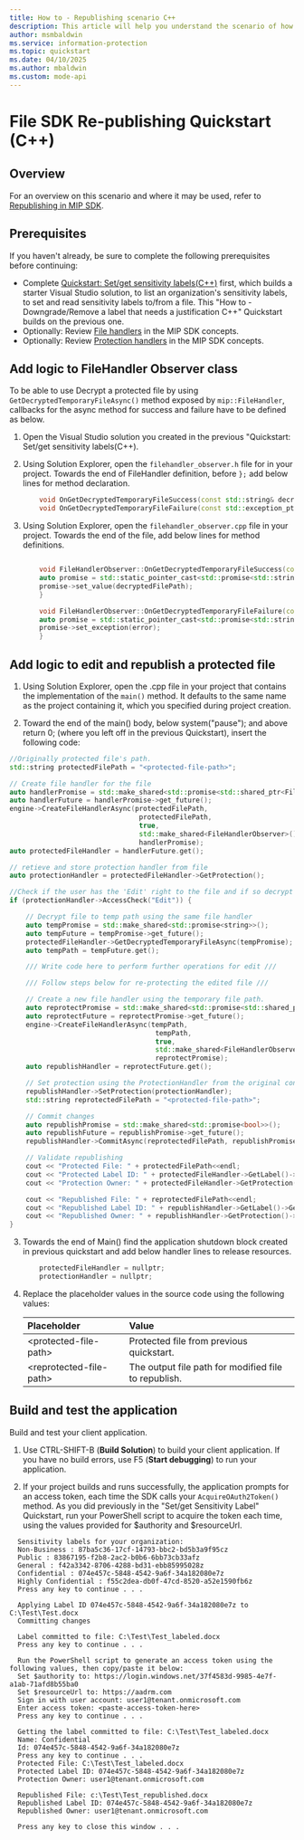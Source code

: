 ```yaml
---
title: How to - Republishing scenario C++
description: This article will help you understand the scenario of how to re-use protection handler for republishing scenarios (C++).
author: msmbaldwin
ms.service: information-protection
ms.topic: quickstart
ms.date: 04/10/2025
ms.author: mbaldwin
ms.custom: mode-api
---
```


# File SDK Re-publishing Quickstart (C++)

## Overview

For an overview on this scenario and where it may be used, refer to [Republishing in MIP SDK](concept-republishing.md).

## Prerequisites

If you haven't already, be sure to complete the following prerequisites before continuing:

- Complete [Quickstart: Set/get sensitivity labels(C++)](quick-file-set-get-label-cpp.md) first, which builds a starter Visual Studio solution, to list an organization's sensitivity labels, to set and read sensitivity labels to/from a file. This "How to - Downgrade/Remove a label that needs a justification C++" Quickstart builds on the previous one.
- Optionally: Review [File handlers](concept-handler-file-cpp.md) in the MIP SDK concepts.
- Optionally: Review [Protection handlers](concept-handler-protection-cpp.md) in the MIP SDK concepts.

## Add logic to FileHandler Observer class

To be able to use Decrypt a protected file by using `GetDecryptedTemporaryFileAsync()` method exposed by `mip::FileHandler`, callbacks for the async method for success and failure have to be defined as below.

1. Open the Visual Studio solution you created in the previous "Quickstart: Set/get sensitivity labels(C++).

2. Using Solution Explorer, open the `filehandler_observer.h` file for in your project. Towards the end of FileHandler definition, before `};` add below lines for method declaration.

    ```cpp
        void OnGetDecryptedTemporaryFileSuccess(const std::string& decryptedFilePath, const std::shared_ptr<void>& context) override;
        void OnGetDecryptedTemporaryFileFailure(const std::exception_ptr& error, const std::shared_ptr<void>& context) override;
    ```

3. Using Solution Explorer, open the `filehandler_observer.cpp` file in your project. Towards the end of the file, add below lines for method definitions.

    ```cpp

        void FileHandlerObserver::OnGetDecryptedTemporaryFileSuccess(const std::string& decryptedFilePath, const std::shared_ptr<void>& context) {
        auto promise = std::static_pointer_cast<std::promise<std::string>>(context);
        promise->set_value(decryptedFilePath);
        }

        void FileHandlerObserver::OnGetDecryptedTemporaryFileFailure(const std::exception_ptr& error, const std::shared_ptr<void>& context) {
        auto promise = std::static_pointer_cast<std::promise<std::string>>(context);
        promise->set_exception(error);
        }
    ```

## Add logic to edit and republish a protected file

1. Using Solution Explorer, open the .cpp file in your project that contains the implementation of the `main()` method. It defaults to the same name as the project containing it, which you specified during project creation.

2. Toward the end of the main() body, below system("pause"); and above return 0; (where you left off in the previous Quickstart), insert the following code:

```cpp
//Originally protected file's path.
std::string protectedFilePath = "<protected-file-path>";

// Create file handler for the file
auto handlerPromise = std::make_shared<std::promise<std::shared_ptr<FileHandler>>>();
auto handlerFuture = handlerPromise->get_future();
engine->CreateFileHandlerAsync(protectedFilePath, 
                                protectedFilePath, 
                                true, 
                                std::make_shared<FileHandlerObserver>(), 
                                handlerPromise);
auto protectedFileHandler = handlerFuture.get();

// retieve and store protection handler from file
auto protectionHandler = protectedFileHandler->GetProtection();

//Check if the user has the 'Edit' right to the file and if so decrypt the file.
if (protectionHandler->AccessCheck("Edit")) {

    // Decrypt file to temp path using the same file handler
    auto tempPromise = std::make_shared<std::promise<string>>();
    auto tempFuture = tempPromise->get_future();
    protectedFileHandler->GetDecryptedTemporaryFileAsync(tempPromise);
    auto tempPath = tempFuture.get();

    /// Write code here to perform further operations for edit ///

    /// Follow steps below for re-protecting the edited file ///

    // Create a new file handler using the temporary file path.
    auto reprotectPromise = std::make_shared<std::promise<std::shared_ptr<FileHandler>>>();
    auto reprotectFuture = reprotectPromise->get_future();
    engine->CreateFileHandlerAsync(tempPath, 
                                    tempPath, 
                                    true, 
                                    std::make_shared<FileHandlerObserver>(), 
                                    reprotectPromise);
    auto republishHandler = reprotectFuture.get();

    // Set protection using the ProtectionHandler from the original consumption operation.
    republishHandler->SetProtection(protectionHandler);
    std::string reprotectedFilePath = "<protected-file-path>";

    // Commit changes
    auto republishPromise = std::make_shared<std::promise<bool>>();
    auto republishFuture = republishPromise->get_future();
    republishHandler->CommitAsync(reprotectedFilePath, republishPromise);

    // Validate republishing
    cout << "Protected File: " + protectedFilePath<<endl;
    cout << "Protected Label ID: " + protectedFileHandler->GetLabel()->GetLabel()->GetId() << endl;
    cout << "Protection Owner: " + protectedFileHandler->GetProtection()->GetOwner() << endl<<endl;

    cout << "Republished File: " + reprotectedFilePath<<endl;
    cout << "Republished Label ID: " + republishHandler->GetLabel()->GetLabel()->GetId() << endl;
    cout << "Republished Owner: " + republishHandler->GetProtection()->GetOwner() << endl;
}
```

3. Towards the end of Main() find the application shutdown block created in previous quickstart and add below handler lines to release resources.

    ````csharp
        protectedFileHandler = nullptr;
        protectionHandler = nullptr;

    ````

4. Replace the placeholder values in the source code using the following values:

   | Placeholder | Value |
   |:----------- |:----- |
   | \<protected-file-path\> | Protected file from previous quickstart. |
   | \<reprotected-file-path\> | The output file path for modified file to republish. |

## Build and test the application

Build and test your client application.

1. Use CTRL-SHIFT-B (**Build Solution**) to build your client application. If you have no build errors, use F5 (**Start debugging**) to run your application.

2. If your project builds and runs successfully, the application prompts for an access token, each time the SDK calls your `AcquireOAuth2Token()` method. As you did previously in the "Set/get Sensitivity Label" Quickstart, run your PowerShell script to acquire the token each time, using the values provided for $authority and $resourceUrl.

  ```console   
    Sensitivity labels for your organization:
    Non-Business : 87ba5c36-17cf-14793-bbc2-bd5b3a9f95cz
    Public : 83867195-f2b8-2ac2-b0b6-6bb73cb33afz
    General : f42a3342-8706-4288-bd31-ebb85995028z
    Confidential : 074e457c-5848-4542-9a6f-34a182080e7z
    Highly Confidential : f55c2dea-db0f-47cd-8520-a52e1590fb6z
    Press any key to continue . . .

    Applying Label ID 074e457c-5848-4542-9a6f-34a182080e7z to C:\Test\Test.docx
    Committing changes
    
    Label committed to file: C:\Test\Test_labeled.docx
    Press any key to continue . . .

    Run the PowerShell script to generate an access token using the following values, then copy/paste it below:
    Set $authority to: https://login.windows.net/37f4583d-9985-4e7f-a1ab-71afd8b55ba0
    Set $resourceUrl to: https://aadrm.com
    Sign in with user account: user1@tenant.onmicrosoft.com
    Enter access token: <paste-access-token-here>
    Press any key to continue . . .

    Getting the label committed to file: C:\Test\Test_labeled.docx
    Name: Confidential
    Id: 074e457c-5848-4542-9a6f-34a182080e7z
    Press any key to continue . . .
    Protected File: C:\Test\Test_labeled.docx
    Protected Label ID: 074e457c-5848-4542-9a6f-34a182080e7z
    Protection Owner: user1@tenant.onmicrosoft.com

    Republished File: c:\Test\Test_republished.docx
    Republished Label ID: 074e457c-5848-4542-9a6f-34a182080e7z
    Republished Owner: user1@tenant.onmicrosoft.com

    Press any key to close this window . . .

   ```
   
